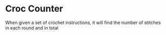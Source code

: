# Croc Counter
When given a set of crochet instructions, it will find the number of stitches in each round and in total